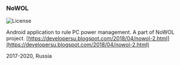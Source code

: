 ### NoWOL

![License](https://img.shields.io/badge/License-GPLv3-blue.svg)

Android application to rule PC power management. A part of NoWOL project.
[https://developersu.blogspot.com/2018/04/nowol-2.html](https://developersu.blogspot.com/2018/04/nowol-2.html)

2017-2020, Russia
